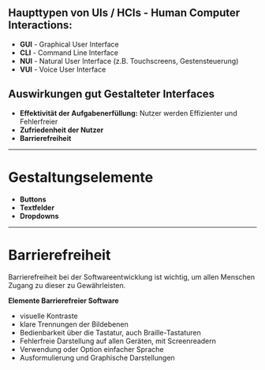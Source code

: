 ## Haupttypen von UIs / HCIs - Human Computer Interactions:
- **GUI** - Graphical User Interface
- **CLI** - Command Line Interface
- **NUI** - Natural User Interface (z.B. Touchscreens, Gestensteuerung)
- **VUI** - Voice User Interface

## Auswirkungen gut Gestalteter Interfaces
- **Effektivität der Aufgabenerfüllung:** Nutzer werden Effizienter und Fehlerfreier
- **Zufriedenheit der Nutzer**
- **Barrierefreiheit** 

---
# Gestaltungselemente
- **Buttons**
- **Textfelder**
- **Dropdowns**

---
# Barrierefreiheit
Barrierefreiheit bei der Softwareentwicklung ist wichtig, um allen Menschen Zugang zu dieser zu Gewährleisten.

**Elemente Barrierefreier Software**
- visuelle Kontraste 
- klare Trennungen der Bildebenen
- Bedienbarkeit über die Tastatur, auch Braille-Tastaturen
- Fehlerfreie Darstellung auf allen Geräten, mit Screenreadern
- Verwendung oder Option einfacher Sprache
- Ausformulierung und Graphische Darstellungen